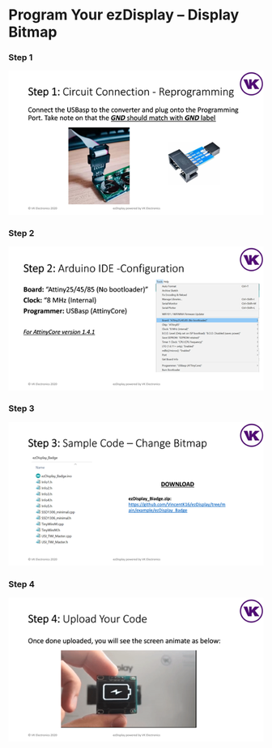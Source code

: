 <h1> Program Your ezDisplay – Display Bitmap </h1>

<h3> Step 1 </h3>

![step1](images/step1_p.png)

<h3> Step 2 </h3>

![step2](images/step2_p.png)

<h3> Step 3 </h3>

![step3](images/step3_p.png)

<h3> Step 4 </h3>

![step4](images/step4_p.png)

